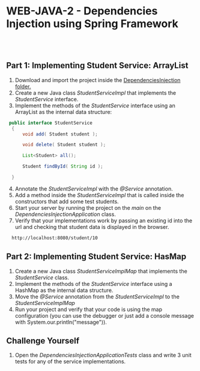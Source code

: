 # WEB-JAVA-2 - Dependencies Injection using Spring Framework


 <br/>
 <br/>
 
 
 ## Part 1: Implementing Student Service: ArrayList
 1. Download and import the project inside the [DependenciesInjection folder.](/DependenciesInjection)
2. Create a new Java class *StudentServiceImpl* that implements the *StudentService* interface.
3. Implement the methods of the *StudentService* interface using an ArrayList as the internal data structure:
  ```java
   public interface StudentService
    {
        void add( Student student );

        void delete( Student student );

        List<Student> all();

        Student findById( String id );

    }
  ```
 4. Annotate the *StudentServiceImpl* with the *@Service* annotation.
 5. Add a method inside the *StudentServiceImpl* that is called inside the constructors that add some test students.
 6. Start your server by running the project on the *main* on the *DependenciesInjectionApplication* class.
 7. Verify that your implementations work by passing an existing id into the url and checking that student data is displayed in the browser.
  ```html
    http://localhost:8080/student/10
  ```
 ## Part 2: Implementing Student Service: HasMap
1. Create a new Java class *StudentServiceImplMap* that implements the *StudentService* class.
2. Implement the methods of the *StudentService* interface using a HashMap as the internal data structure.
3. Move the *@Service* annotation from the *StudentServiceImpl* to the *StudentServiceImplMap*
4. Run your project and verify that your code is using the map configuration (you can use the debugger or just add a console message with System.our.println("message")).

## Challenge Yourself
1. Open the *DependenciesInjectionApplicationTests* class and write 3 unit tests for any of the service implementations.
